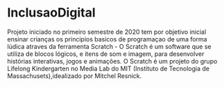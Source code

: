# InclusaoDigital

Projeto iniciado no primeiro semestre de 2020
tem por objetivo inicial ensinar crianças os principios basicos de programaçao de uma forma lúdica atraves da ferramenta Scratch - O Scratch é um software que se utiliza de blocos lógicos, e itens de som e imagem, para  desenvolver  histórias interativas, jogos e animações. O Scratch é um projeto do grupo Lifelong Kindergarten no Media Lab do MIT (Instituto de Tecnologia de Massachusets),idealizado por Mitchel Resnick.

